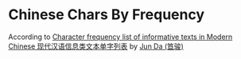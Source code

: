 Chinese Chars By Frequency
==========================


According to [Character frequency list of informative texts in Modern Chinese 现代汉语信息类文本单字列表][zh-chars-freq] by [Jun Da (笪骏)][junda]





[zh-chars-freq]: http://lingua.mtsu.edu/chinese-computing/statistics/char/list.php?Which=IN

[junda]: http://lingua.mtsu.edu/